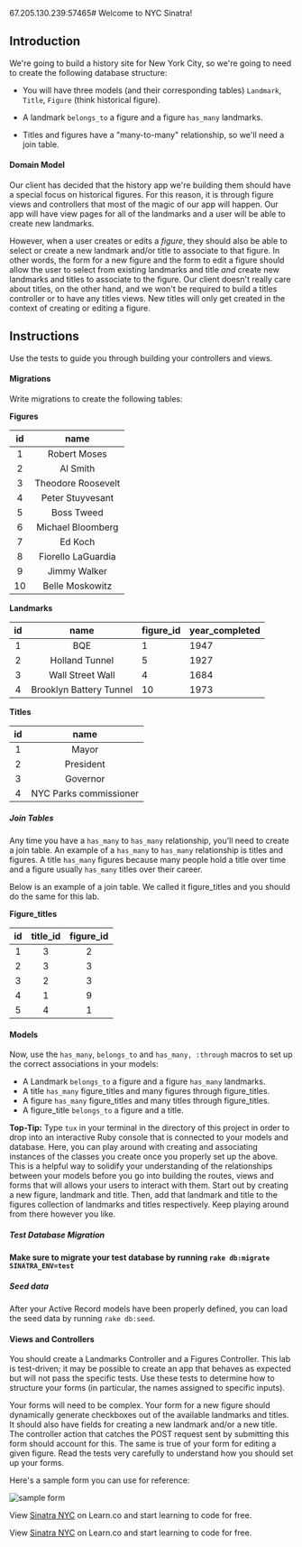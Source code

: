 67.205.130.239:57465# Welcome to NYC Sinatra!

## Introduction

We're going to build a history site for New York City, so we're going to need to
create the following database structure:

- You will have three models (and their corresponding tables) `Landmark`, `Title`,
  `Figure` (think historical figure).

- A landmark `belongs_to` a figure and a figure `has_many` landmarks.
- Titles and figures have a "many-to-many" relationship, so we'll need a join table.

#### Domain Model

Our client has decided that the history app we're building them should have a
special focus on historical figures. For this reason, it is through figure views
and controllers that most of the magic of our app will happen. Our app will have
view pages for all of the landmarks and a user will be able to create new
landmarks.

However, when a user creates or edits a _figure_, they should also be able
to select or create a new landmark and/or title to associate to that figure. In
other words, the form for a new figure and the form to edit a figure should
allow the user to select from existing landmarks and title _and_ create new
landmarks and titles to associate to the figure. Our client doesn't really care
about titles, on the other hand, and we won't be required to build a titles
controller or to have any titles views. New titles will only get created in the
context of creating or editing a figure.

## Instructions

Use the tests to guide you through building your controllers and views.

#### Migrations

Write migrations to create the following tables:

**Figures**

| **id** |      **name**      |
| :----: | :----------------: |
|   1    |    Robert Moses    |
|   2    |      Al Smith      |
|   3    | Theodore Roosevelt |
|   4    |  Peter Stuyvesant  |
|   5    |     Boss Tweed     |
|   6    | Michael Bloomberg  |
|   7    |      Ed Koch       |
|   8    | Fiorello LaGuardia |
|   9    |    Jimmy Walker    |
|   10   |  Belle Moskowitz   |

**Landmarks**

| **id** |        **name**         | **figure_id** | **year_completed** |
| :----: | :---------------------: | :------------ | ------------------ |
|   1    |           BQE           | 1             | 1947               |
|   2    |     Holland Tunnel      | 5             | 1927               |
|   3    |    Wall Street Wall     | 4             | 1684               |
|   4    | Brooklyn Battery Tunnel | 10            | 1973               |

**Titles**

| **id** |        **name**        |
| :----: | :--------------------: |
|   1    |         Mayor          |
|   2    |       President        |
|   3    |        Governor        |
|   4    | NYC Parks commissioner |

##### Join Tables

Any time you have a `has_many` to `has_many` relationship, you'll need to create
a join table. An example of a `has_many` to `has_many` relationship is titles
and figures. A title `has_many` figures because many people hold a title over
time and a figure usually `has_many` titles over their career.

Below is an example of a join table. We called it figure_titles and you should
do the same for this lab.

**Figure_titles**

| **id** | **title_id** | **figure_id** |
| :----: | :----------: | :-----------: |
|   1    |      3       |       2       |
|   2    |      3       |       3       |
|   3    |      2       |       3       |
|   4    |      1       |       9       |
|   5    |      4       |       1       |

#### Models

Now, use the `has_many`, `belongs_to` and `has_many, :through` macros to set up
the correct associations in your models:

- A Landmark `belongs_to` a figure and a figure `has_many` landmarks.
- A title `has_many` figure_titles and many figures through figure_titles.
- A figure `has_many` figure_titles and many titles through figure_titles.
- A figure_title `belongs_to` a figure and a title.

**Top-Tip:** Type `tux` in your terminal in the directory of this project in order to drop
into an interactive Ruby console that is connected to your models and database.
Here, you can play around with creating and associating instances of the classes
you create once you properly set up the above. This is a helpful way to solidify
your understanding of the relationships between your models before you go into
building the routes, views and forms that will allows your users to interact
with them. Start out by creating a new figure, landmark and title. Then, add
that landmark and title to the figures collection of landmarks and titles
respectively. Keep playing around from there however you like.

##### Test Database Migration

**Make sure to migrate your test database by running `rake db:migrate SINATRA_ENV=test`**

##### Seed data

After your Active Record models have been properly defined, you can load the
seed data by running `rake db:seed`.

#### Views and Controllers

You should create a Landmarks Controller and a Figures Controller. This lab is
test-driven; it may be possible to create an app that behaves as expected but
will not pass the specific tests. Use these tests to determine how to structure
your forms (in particular, the names assigned to specific inputs).

Your forms will need to be complex. Your form for a new figure should
dynamically generate checkboxes out of the available landmarks and titles. It
should also have fields for creating a new landmark and/or a new title. The
controller action that catches the POST request sent by submitting this form
should account for this. The same is true of your form for editing a given
figure. Read the tests very carefully to understand how you should set up your
forms.

Here's a sample form you can use for reference:

![sample form](https://curriculum-content.s3.amazonaws.com/web-development/Sinatra/nyc-sinatra-sample-form.png)

<p data-visibility='hidden'>View <a href='https://learn.co/lessons/nyc-sinatra'>Sinatra NYC</a> on Learn.co and start learning to code for free.</p>

<p class='util--hide'>View <a href='https://learn.co/lessons/nyc-sinatra'>Sinatra NYC</a> on Learn.co and start learning to code for free.</p>
